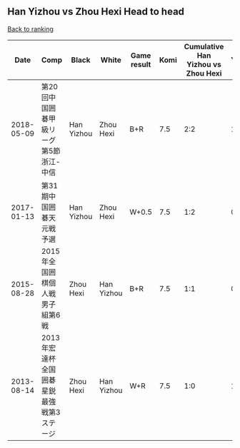 ## Han Yizhou vs Zhou Hexi Head to head

[Back to ranking](../../index.md)




| **Date** | **Comp** | **Black** | **White** | **Game result** | **Komi** | **Cumulative Han Yizhou vs Zhou Hexi** | **Han Yizhou streak** | **Zhou Hexi streak** | 
| --- | --- | --- | --- | --- | --- | --- | --- | --- |
| 2018-05-09 | 第20回中国囲碁甲級リーグ第5節浙江-中信 | Han Yizhou | Zhou Hexi | B+R | 7.5 | 2:2 | 1 | 0 | 
| 2017-01-13 | 第31期中国囲碁天元戦予選 | Han Yizhou | Zhou Hexi | W+0.5 | 7.5 | 1:2 | 0 | 2 | 
| 2015-08-28 | 2015年全国囲棋個人戦男子組第6戦 | Zhou Hexi | Han Yizhou | B+R | 7.5 | 1:1 | 0 | 1 | 
| 2013-08-14 | 2013年宏達杯全国囲碁星鋭最強戦第3ステージ | Zhou Hexi | Han Yizhou | W+R | 7.5 | 1:0 | 1 | 0 |




